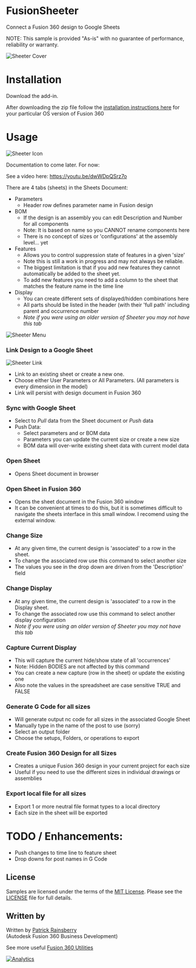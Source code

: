 # FusionSheeter

Connect a Fusion 360 design to Google Sheets

NOTE: This sample is provided "As-is" with no guarantee of performance, reliability or warranty.

![Sheeter Cover](./resources/readMeCover.png)


# Installation
Download the add-in. 


After downloading the zip file follow the [installation instructions here](https://tapnair.github.io/installation.html) for your particular OS version of Fusion 360


# Usage
![Sheeter Icon](./resources/master/F-Sheets.png)

Documentation to come later. For now:

See a video here: https://youtu.be/dwWDpQSrz7o

There are 4 tabs (sheets) in the Sheets Document:
- Parameters
    - Header row defines parameter name in Fusion design
- BOM
    - If the design is an assembly you can edit Description and Number for all components
    - Note: It is based on name so you CANNOT rename components here
    - There is no concept of sizes or 'configurations' at the assembly level... yet
- Features
    - Allows you to control suppression state of features in a given 'size'
    - Note this is still a work in progress and may not always be reliable.
    - The biggest limitation is that if you add new features they cannot automatically be added to the sheet yet.
    - To add new features you need to add a column to the sheet that matches the feature name in the time line
- Display
    - You can create different sets of displayed/hidden combinations here
    - All parts should be listed in the header (with their 'full path' including parent and occurrence number
    - *Note if you were using an older version of Sheeter you may not have this tab*

![Sheeter Menu](./resources/readMeMenu.png)

### Link Design to a Google Sheet
![Sheeter Link](./resources/readMeLink.png)
- Link to an existing sheet or create a new one.
- Choose either User Parameters or All Parameters.
(All parameters is every dimension in the model)
- Link will persist with design document in Fusion 360

### Sync with Google Sheet
- Select to *Pull* data from the Sheet document or *Push* data
- Push Data:
    - Select parameters and or BOM data
    - Parameters you can update the current size or create a new size
    - BOM data will over-write existing sheet data with current model data

### Open Sheet
- Opens Sheet document in browser

### Open Sheet in Fusion 360
- Opens the sheet document in the Fusion 360 window
- It can be convenient at times to do this, but it is sometimes difficult to navigate the sheets interface in this small window.  I recomend using the external window.

### Change Size
- At any given time, the current design is 'associated' to a row in the sheet.
- To change the associated row use this command to select another size
- The values you see in the drop down are driven from the 'Description' field

### Change Display
- At any given time, the current design is 'associated' to a row in the Display sheet.
- To change the associated row use this command to select another display configuration
- *Note if you were using an older version of Sheeter you may not have this tab*

### Capture Current Display
- This will capture the current hide/show state of all 'occurrences'
- Note: Hidden BODIES are not affected by this command
- You can create a new capture (row in the sheet) or update the existing one
- Also note the values in the spreadsheet are case sensitive TRUE and FALSE

### Generate G Code for all sizes
- Will generate output nc code for all sizes in the associated Google Sheet
- Manually type in the name of the post to use (sorry)
- Select an output folder
- Choose the setups, Folders, or operations to export

### Create Fusion 360 Design for all Sizes
- Creates a unique Fusion 360 design in your current project for each size
- Useful if you need to use the different sizes in individual drawings or assemblies

### Export local file for all sizes
- Export 1 or more neutral file format types to a local directory
- Each size in the sheet will be exported

# TODO / Enhancements:
- Push changes to time line to feature sheet
- Drop downs for post names in G Code

## License
Samples are licensed under the terms of the [MIT License](http://opensource.org/licenses/MIT). Please see the [LICENSE](LICENSE) file for full details.

## Written by

Written by [Patrick Rainsberry](https://twitter.com/prrainsberry) <br /> (Autodesk Fusion 360 Business Development)

See more useful [Fusion 360 Utilities](https://tapnair.github.io/index.html)

[![Analytics](https://ga-beacon.appspot.com/UA-41076924-3/FusionSheeter)](https://github.com/igrigorik/ga-beacon)
